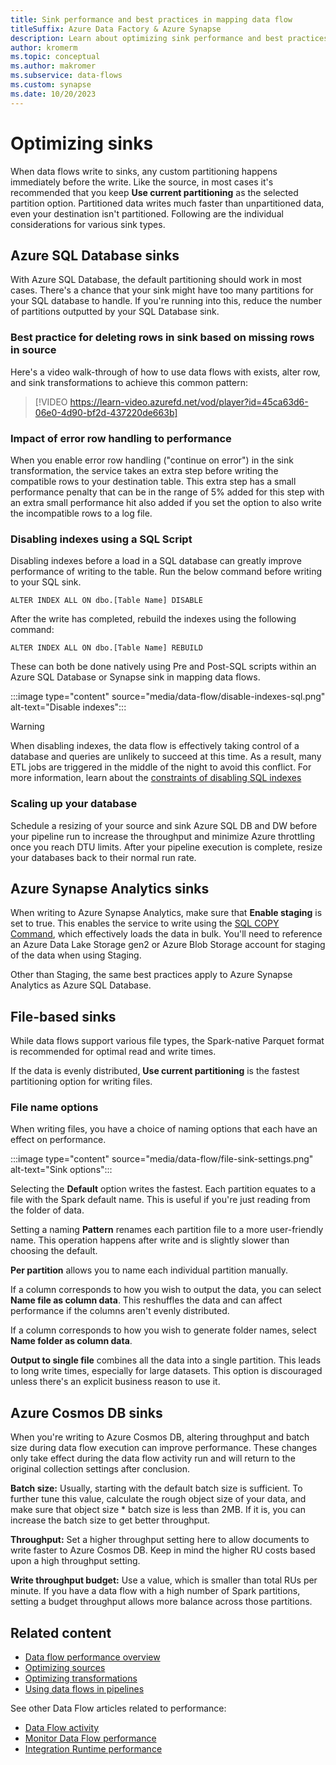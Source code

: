 ```yaml
---
title: Sink performance and best practices in mapping data flow
titleSuffix: Azure Data Factory & Azure Synapse
description: Learn about optimizing sink performance and best practices in mapping data flows in Azure Data Factory and Azure Synapse Analytics pipelines.
author: kromerm
ms.topic: conceptual
ms.author: makromer
ms.subservice: data-flows
ms.custom: synapse
ms.date: 10/20/2023
---
```


# Optimizing sinks

When data flows write to sinks, any custom partitioning happens immediately before the write. Like the source, in most cases it's recommended that you keep **Use current partitioning** as the selected partition option. Partitioned data writes much faster than unpartitioned data, even your destination isn't partitioned. Following are the individual considerations for various sink types. 

## Azure SQL Database sinks

With Azure SQL Database, the default partitioning should work in most cases. There's a chance that your sink might have too many partitions for your SQL database to handle. If you're running into this, reduce the number of partitions outputted by your SQL Database sink.

### Best practice for deleting rows in sink based on missing rows in source

Here's a video walk-through of how to use data flows with exists, alter row, and sink transformations to achieve this common pattern: 

> [!VIDEO https://learn-video.azurefd.net/vod/player?id=45ca63d6-06e0-4d90-bf2d-437220de663b]

### Impact of error row handling to performance

When you enable error row handling ("continue on error") in the sink transformation, the service takes an extra step before writing the compatible rows to your destination table. This extra step has a small performance penalty that can be in the range of 5% added for this step with an extra small performance hit also added if you set the option to also write the incompatible rows to a log file.

### Disabling indexes using a SQL Script

Disabling indexes before a load in a SQL database can greatly improve performance of writing to the table. Run the below command before writing to your SQL sink.

`ALTER INDEX ALL ON dbo.[Table Name] DISABLE`

After the write has completed, rebuild the indexes using the following command:

`ALTER INDEX ALL ON dbo.[Table Name] REBUILD`

These can both be done natively using Pre and Post-SQL scripts within an Azure SQL Database or Synapse sink in mapping data flows.

:::image type="content" source="media/data-flow/disable-indexes-sql.png" alt-text="Disable indexes":::

> [!WARNING]
> When disabling indexes, the data flow is effectively taking control of a database and queries are unlikely to succeed at this time. As a result, many ETL jobs are triggered in the middle of the night to avoid this conflict. For more information, learn about the [constraints of disabling SQL indexes](/sql/relational-databases/indexes/disable-indexes-and-constraints)

### Scaling up your database

Schedule a resizing of your source and sink Azure SQL DB and DW before your pipeline run to increase the throughput and minimize Azure throttling once you reach DTU limits. After your pipeline execution is complete, resize your databases back to their normal run rate.

## Azure Synapse Analytics sinks

When writing to Azure Synapse Analytics, make sure that **Enable staging** is set to true. This enables the service to write using the [SQL COPY Command](/sql/t-sql/statements/copy-into-transact-sql), which effectively loads the data in bulk. You'll need to reference an Azure Data Lake Storage gen2 or Azure Blob Storage account for staging of the data when using Staging.

Other than Staging, the same best practices apply to Azure Synapse Analytics as Azure SQL Database.

## File-based sinks 

While data flows support various file types, the Spark-native Parquet format is recommended for optimal read and write times.

If the data is evenly distributed, **Use current partitioning** is the fastest partitioning option for writing files.

### File name options

When writing files, you have a choice of naming options that each have an effect on performance.

:::image type="content" source="media/data-flow/file-sink-settings.png" alt-text="Sink options":::

Selecting the **Default** option writes the fastest. Each partition equates to a file with the Spark default name. This is useful if you're just reading from the folder of data.

Setting a naming **Pattern** renames each partition file to a more user-friendly name. This operation happens after write and is slightly slower than choosing the default.

**Per partition** allows you to name each individual partition manually.

If a column corresponds to how you wish to output the data, you can select **Name file as column data**. This reshuffles the data and can affect performance if the columns aren't evenly distributed.

If a column corresponds to how you wish to generate folder names, select **Name folder as column data**.

**Output to single file** combines all the data into a single partition. This leads to long write times, especially for large datasets. This option is discouraged unless there's an explicit business reason to use it.

## Azure Cosmos DB sinks

When you're writing to Azure Cosmos DB, altering throughput and batch size during data flow execution can improve performance. These changes only take effect during the data flow activity run and will return to the original collection settings after conclusion. 

**Batch size:** Usually, starting with the default batch size is sufficient. To further tune this value, calculate the rough object size of your data, and make sure that object size * batch size is less than 2MB. If it is, you can increase the batch size to get better throughput.

**Throughput:** Set a higher throughput setting here to allow documents to write faster to Azure Cosmos DB. Keep in mind the higher RU costs based upon a high throughput setting.

**Write throughput budget:** Use a value, which is smaller than total RUs per minute. If you have a data flow with a high number of Spark partitions, setting a budget throughput allows more balance across those partitions.

## Related content

- [Data flow performance overview](concepts-data-flow-performance.md)
- [Optimizing sources](concepts-data-flow-performance-sources.md)
- [Optimizing transformations](concepts-data-flow-performance-transformations.md)
- [Using data flows in pipelines](concepts-data-flow-performance-pipelines.md)

See other Data Flow articles related to performance:

- [Data Flow activity](control-flow-execute-data-flow-activity.md)
- [Monitor Data Flow performance](concepts-data-flow-monitoring.md)
- [Integration Runtime performance](concepts-integration-runtime-performance.md)
